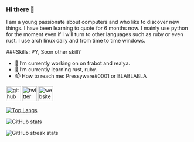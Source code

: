 ### Hi there 👋


I am a young passionate about computers and who like to discover new things. I have been learning to quote for 6 months now. I mainly use python for the moment even if I will turn to other languages ​​such as ruby or even rust. I use arch linux daily and from time to time windows.

###Skills: PY, Soon other skill?


- 🔭 I’m currently working on on frabot and realya. 
- 🌱 I’m currently learning rust, ruby. 
- 📫 How to reach me: Pressyware#0001 or BLABLABLA 


[<img src='https://cdn.jsdelivr.net/npm/simple-icons@3.0.1/icons/github.svg' alt='github' height='40'>](https://github.com/pressynou)  [<img src='https://cdn.jsdelivr.net/npm/simple-icons@3.0.1/icons/twitter.svg' alt='twitter' height='40'>](https://twitter.com/pressyware)  [<img src='https://cdn.jsdelivr.net/npm/simple-icons@3.0.1/icons/icloud.svg' alt='website' height='40'>](https://www.realya.ch)  

[![Top Langs](https://github-readme-stats.vercel.app/api/top-langs/?username=pressynou)](https://github.com/anuraghazra/github-readme-stats)

![GitHub stats](https://github-readme-stats.vercel.app/api?username=pressynou&show_icons=true)  

![GitHub streak stats](https://github-readme-streak-stats.herokuapp.com/?user=pressynou)  

